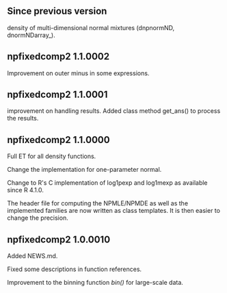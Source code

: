 ## Since previous version

density of multi-dimensional normal mixtures (dnpnormND, dnormNDarray_).

## npfixedcomp2 1.1.0002

Improvement on outer minus in some expressions.

## npfixedcomp2 1.1.0001

improvement on handling results. Added class method get_ans() to process the results.

## npfixedcomp2 1.1.0000

Full ET for all density functions.

Change the implementation for one-parameter normal.

Change to R's C implementation of log1pexp and log1mexp as available since R 4.1.0.

The header file for computing the NPMLE/NPMDE as well as the implemented families
are now written as class templates. It is then easier to change the precision.

## npfixedcomp2 1.0.0010

Added NEWS.md.

Fixed some descriptions in function references.

Improvement to the binning function *bin()* for large-scale data. 